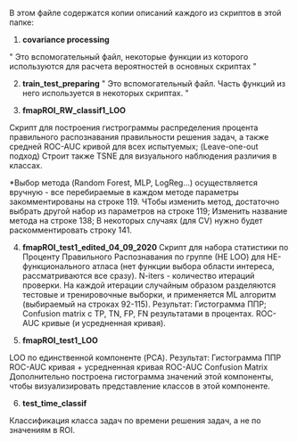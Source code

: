 В этом файле содержатся копии описаний каждого из скриптов в этой папке:

1. **covariance processing**
  
  "
  Это вспомогательный файл, некоторые функции из которого используются для расчета
  вероятностей в основных скриптах
  "
    
2. **train_test_preparing**
  "
  Это вспомогательный файл. Часть функций из него используется в некоторых скриптах.
  "
  
3. **fmapROI_RW_classif1_LOO**

  Скрипт для построения гистрограммы распределения процента правильного распознавания
  правильности решения задач, а также средней ROC-AUC кривой для всех
  испытуемых; (Leave-one-out подход)
  Строит также TSNE для визуального наблюдения различия в классах. 

  *Выбор метода (Random Forest, MLP, LogReg...) осуществляется вручную - 
  все перебираемые в каждом методе параметры закомментированы на строке 119. 
  ЧТобы изменить метод, достаточно выбрать другой набор из параметров на строке 119;
  Изменить название метода на строке 138; В некоторых случаях (для CV)
  нужно будет раскомментировать строку 141. 
  
4. **fmapROI_test1_edited_04_09_2020**
  Скрипт для набора статистики по Проценту Правильного Распознавания по группе (НЕ LOO) для 
  НЕ-функционального атласа (нет функции выбора области интереса, рассматриваются все сразу).
  N-iters - количество итераций проверки. На каждой итерации случайным образом разделяются 
  тестовые и тренировочные выборки, и применяется ML алгоритм (выбираемый на строках 92-115).
  Результат:
    Гистограмма ППР;
    Confusion matrix с TP, TN, FP, FN результатами в процентах.
    ROC-AUC кривые (и усредненная кривая).
    
 5.  **fmapROI_test1_LOO**
  
LOO по единственной компоненте (PCA). 
Результат:
    Гистограмма ППР
    ROC-AUC кривая + усредненная кривая ROC-AUC
    Confusion Matrix
    Дополнительно построена гистограмма значений этой компоненты, чтобы 
    визуализировать представление классов в этой компоненте.
    
6. **test_time_classif**
  
  Классификация класса задач по времени решения задач, а не по значениям в ROI.
